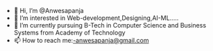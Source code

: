 - 👋 Hi, I’m @Anwesapanja
- 👀 I’m interested in Web-development,Designing,AI-ML.....
- 🌱 I’m currently pursuing B-Tech in Computer Science and Business Systems from Academy of Technology
- 📫 How to reach me:-anwesapanja@gmail.com

<!---
Anwesapanja/Anwesapanja is a ✨ special ✨ repository because its `README.md` (this file) appears on your GitHub profile.
You can click the Preview link to take a look at your changes.
--->
